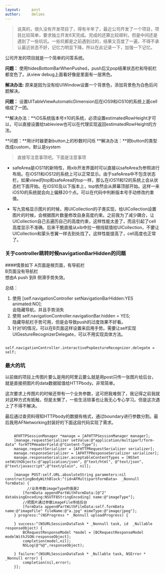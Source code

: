 ```yaml
---
layout:     post
author:     delims
---
```


> 说真的，很久没有开发项目了，得有半年了，最近公司开发了一个项目，项目比较简单，要求独立开发8天完成。完成的还算比较顺利，但是中间还是遇到了一些坑坑。一些坑都是之前遇到过的，结果又百度了一遍，不得不承认最近状态不好，记忆力明显下降。所以在此记录一下，加强一下记忆。

公司开发的项目就是一个简单的问答系统。

**问题：** 使用hidesBottomBarWhenPushed，push后又pop结果状态栏和导航栏都变色了。从view debug上面看好像是里面有一层黑色。

__解决办法:__ 原来是因为没有给UIWindow设置一个背景色，添加背景色为白色后问题解决。


**问题：** 设置UITableViewAutomaticDimension后在iOS9和iOS10的系统上面cell缩成了一团。

**解决办法：**iOS系统版本号≤10的系统，必须设置estimatedRowHeight才可以，可以直接设置给tableview也可以在代理实现返回estimatedRowHeight的方法。

**问题：**用计时器更新button上的秒数时闪烁
**解决办法：**把button的类型改成custom，默认是system



> 直接写注意事项吧。下面是注意事项


- safeArea是iOS11的新特性，用xib开发界面时可以直接以safeArea为参照进行布局。在iOS11和iOS12的系统上可以正常显示。由于safeArea中不包含状态栏，如果view的top和safeArea的top一样，那么在iOS11和12的系统上会从状态栏下面开始。在iOS10及以下版本上，top依然会从屏幕顶部开始。这样一来iOS10的系统就会向上偏移20个点。可以在代码中判断版本号手动修改约束值。

- 写九宫格显示图片的时候，用UICollection的子类实现，给UICollection设置图片的时候，会根据图片数量修改自身高度约束。之前我为了减少耦合，让UICollection自己去遍历自己的高度约束，这样性能太差了，而且引起了cell高度显示不准确。后来干脆直接从xib中拉一根线赋值给UICollection，不要让UICollection和蒙头苍翼一样去到处找了。这样性能提高了，cell高度也正常了。

### 关于controller跳转时候navigationBarHidden的问题

####情景如下
A页面是根页面，有导航栏<br>
B页面没有导航栏<br>
想由A push 到B 侧滑手势失效。<br>

总结：

1. 使用 [self.navigationController setNavigationBarHidden:YES animated:NO];<br>会隐藏导航，并且手势消失
2. 使用 self.navigationController.navigationBar.hidden = YES;<br>隐藏导航栏手势可用，但是会导致push的过度效果不好看。
3. 针对1的情况，可以在B页面这样设置来启用手势。需要让self实现UIGestureRecognizerDelegate，可以不用实现具体方法。
```
        self.navigationController.interactivePopGestureRecognizer.delegate = self;
```

### 最大的坑
以前做的项目上传图片要么是用的阿里云要么就是用post只传一张图片给后台，就是直接把图片的data数据赋值给HTTPbody。非常简单。

这次要求上传图片的时候还带有一个业务参数，这可把我难倒了，我记得之前我就对这种方式有抵触，但是太懒了，一些生活琐事也让我无心专心学习。但是这次遇上了不得不解决。

最后通过查资料得知HTTPbody的数据有格式，通过boundary进行参数分割。最后我用AFNetworking封装好的下面这段代码实现了需求。

```

    AFHTTPSessionManager *manage = [AFHTTPSessionManager manager];
    [manage.requestSerializer setValue:@"application/multipart/form-data" forHTTPHeaderField:@"Content-Type"];
    manage.requestSerializer = [AFHTTPRequestSerializer serializer];
    manage.responseSerializer = [AFHTTPResponseSerializer serializer];
    manage.responseSerializer.acceptableContentTypes = [NSSet setWithObjects:@"application/json", @"text/html", @"text/json", @"text/javascript",@"text/plain", nil];
    
    [manage POST:self.URL.absoluteString parameters:nil constructingBodyWithBlock:^(id<AFMultipartFormData>  _Nonnull formData) {
  		  //业务参数imageType的值是2
        [formData appendPartWithFormData:[@"2" dataUsingEncoding:NSUTF8StringEncoding] name:@"imageType"];
        //把图片通过参数imageFile传给后台
        [formData appendPartWithFileData:self.formData name:@"imageFile" fileName:@"a.jpg" mimeType:@"image/jpeg"];
    } progress:^(NSProgress * _Nonnull uploadProgress) {
        
    } success:^(NSURLSessionDataTask * _Nonnull task, id  _Nullable responseObject) {
        BCRequestResponseModel *model = [BCRequestResponseModel modelWithJSON:responseObject];
        completion(model,nil);
        NSLog(@"%@",responseObject);
        
    } failure:^(NSURLSessionDataTask * _Nullable task, NSError * _Nonnull error) {
        completion(nil,error);
    }];
    
```



